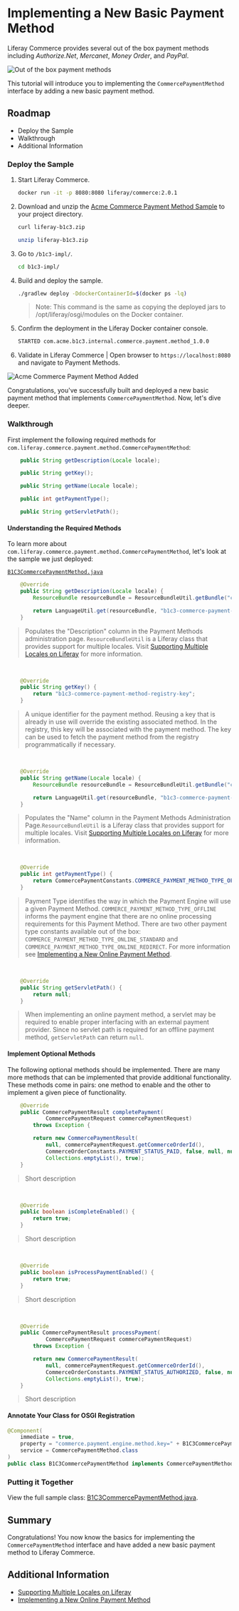 # Implementing a New Basic Payment Method

Liferay Commerce provides several out of the box payment methods including _Authorize.Net_, _Mercanet_, _Money Order_, and _PayPal_.

![Out of the box payment methods](./images/01.png "Out of the box payment methods")

This tutorial will introduce you to implementing the `CommercePaymentMethod` interface by adding a new basic payment method.

## Roadmap

* Deploy the Sample
* Walkthrough
* Additional Information

### Deploy the Sample

1. Start Liferay Commerce.

    ```bash
    docker run -it -p 8080:8080 liferay/commerce:2.0.1
    ```

1. Download and unzip the [Acme Commerce Payment Method Sample]() to your project directory.

    ```bash
    curl liferay-b1c3.zip
    ```

    ```bash
    unzip liferay-b1c3.zip
    ```

1. Go to `/b1c3-impl/`.

    ```bash
    cd b1c3-impl/
    ```

1. Build and deploy the sample.

    ```bash
    ./gradlew deploy -DdockerContainerId=$(docker ps -lq)
    ```

    >Note: This command is the same as copying the deployed jars to /opt/liferay/osgi/modules on the Docker container.

1. Confirm the deployment in the Liferay Docker container console.

    ```bash
    STARTED com.acme.b1c3.internal.commerce.payment.method_1.0.0
    ```

1. Validate in Liferay Commerce | Open browser to `https://localhost:8080` and navigate to Payment Methods.

![Acme Commerce Payment Method Added](./images/02.png "Acme Commerce Payment Method Added")

Congratulations, you've successfully built and deployed a new basic payment method that implements `CommercePaymentMethod`. Now, let's dive deeper.

### Walkthrough

First implement the following required methods for `com.liferay.commerce.payment.method.CommercePaymentMethod`:

```java
	public String getDescription(Locale locale);

	public String getKey();

	public String getName(Locale locale);

	public int getPaymentType();

	public String getServletPath();
```

#### Understanding the Required Methods

To learn more about `com.liferay.commerce.payment.method.CommercePaymentMethod`, let's look at the sample we just deployed:

[`B1C3CommercePaymentMethod.java`](./liferay-b1c3.zip/b1c3-impl/src/main/java/com/acme/b1c3/internal/commerce/payment/method/B1C3CommercePaymentMethod.java)

```java
	@Override
	public String getDescription(Locale locale) {
		ResourceBundle resourceBundle = ResourceBundleUtil.getBundle("content.Language", locale, getClass());

		return LanguageUtil.get(resourceBundle, "b1c3-commerce-payment-method-description");
	}
```

>Populates the "Description" column in the Payment Methods administration page. `ResourceBundleUtil` is a Liferay class that provides support for multiple locales. Visit [Supporting Multiple Locales on Liferay]() for more information.

<br>

```java
	@Override
	public String getKey() {
		return "b1c3-commerce-payment-method-registry-key";
	}
```

>A unique identifier for the payment method. Reusing a key that is already in use will override the existing associated method. In the registry, this key will be associated with the payment method. The key can be used to fetch the payment method from the registry programmatically if necessary.

<br>

```java
	@Override
	public String getName(Locale locale) {
		ResourceBundle resourceBundle = ResourceBundleUtil.getBundle("content.Language", locale, getClass());

		return LanguageUtil.get(resourceBundle, "b1c3-commerce-payment-method-name");
	}
```

>Populates the "Name" column in the Payment Methods Administration Page.`ResourceBundleUtil` is a Liferay class that provides support for multiple locales. Visit [Supporting Multiple Locales on Liferay]() for more information.

<br>

```java
	@Override
	public int getPaymentType() {
		return CommercePaymentConstants.COMMERCE_PAYMENT_METHOD_TYPE_OFFLINE;
	}
```

>Payment Type identifies the way in which the Payment Engine will use a given Payment Method. `COMMERCE_PAYMENT_METHOD_TYPE_OFFLINE` informs the payment engine that there are no online processing requirements for this Payment Method. There are two other payment type constants available out of the box: `COMMERCE_PAYMENT_METHOD_TYPE_ONLINE_STANDARD` and `COMMERCE_PAYMENT_METHOD_TYPE_ONLINE_REDIRECT`. For more information see [Implementing a New Online Payment Method]().

<br>

```java
	@Override
	public String getServletPath() {
		return null;
	}
```

>When implementing an online payment method, a servlet may be required to enable proper interfacing with an external payment provider. Since no servlet path is required for an offline payment method, `getServletPath` can return `null`.

#### Implement Optional Methods

The following optional methods should be implemented. There are many more methods that can be implemented that provide additional functionality. These methods come in pairs: one method to enable and the other to implement a given piece of functionality.

```java
	@Override
	public CommercePaymentResult completePayment(
			CommercePaymentRequest commercePaymentRequest)
		throws Exception {

		return new CommercePaymentResult(
			null, commercePaymentRequest.getCommerceOrderId(),
			CommerceOrderConstants.PAYMENT_STATUS_PAID, false, null, null,
			Collections.emptyList(), true);
	}
```

>Short description

<br>

```java
	@Override
	public boolean isCompleteEnabled() {
		return true;
	}
```

>Short description

<br>

```java
	@Override
	public boolean isProcessPaymentEnabled() {
		return true;
	}
```

>Short description

<br>

```java
	@Override
	public CommercePaymentResult processPayment(
			CommercePaymentRequest commercePaymentRequest)
		throws Exception {

		return new CommercePaymentResult(
			null, commercePaymentRequest.getCommerceOrderId(),
			CommerceOrderConstants.PAYMENT_STATUS_AUTHORIZED, false, null, null,
			Collections.emptyList(), true);
	}
```

>Short description

#### Annotate Your Class for OSGI Registration

```java
@Component(
	immediate = true,
	property = "commerce.payment.engine.method.key=" + B1C3CommercePaymentMethod.KEY,
	service = CommercePaymentMethod.class
)
public class B1C3CommercePaymentMethod implements CommercePaymentMethod {
```

### Putting it Together

View the full sample class: [B1C3CommercePaymentMethod.java](./liferay-b1c3.zip/b1c3-impl/src/main/java/com/acme/b1c3/internal/commerce/payment/method/B1C3CommercePaymentMethod.java).

## Summary

Congratulations! You now know the basics for implementing the `CommercePaymentMethod` interface and have added a new basic payment method to Liferay Commerce.

## Additional Information

* [Supporting Multiple Locales on Liferay]()
* [Implementing a New Online Payment Method]()
